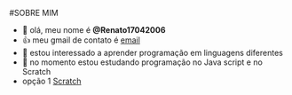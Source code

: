 #SOBRE MIM
- 👋 olá, meu nome é **@Renato17042006**
- 👍 meu gmail de contato é [email](renato.cordeiro.santos@escola.pr.gov.br)
- 👀 estou interessado a aprender programação em linguagens diferentes
- 🌱 no momento estou estudando programação no Java script e no Scratch
-  opção 1 [Scratch](https://scratch.mit.edu/)

<!---
Renato17042006/Renato17042006 is a ✨ special ✨ repository because its `README.md` (this file) appears on your GitHub profile.
You can click the Preview link to take a look at your changes.
--->
